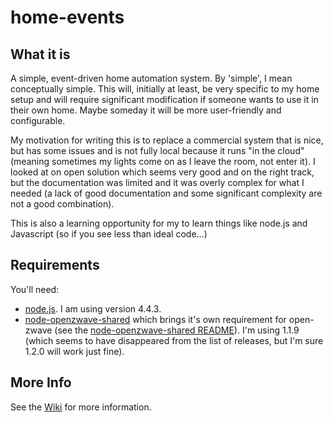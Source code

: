 # home-events

## What it is
A simple, event-driven home automation system. By 'simple', I mean conceptually simple. This will, initially at least, be very specific to my home setup and will require significant modification if someone wants to use it in their own home. Maybe someday it will be more user-friendly and configurable.

My motivation for writing this is to replace a commercial system that is nice, but has some issues and is not fully local because it runs "in the cloud" (meaning sometimes my lights come on as I leave the room, not enter it). I looked at on open solution which seems very good and on the right track, but the documentation was limited and it was overly complex for what I needed (a lack of good documentation and some significant complexity are not a good combination).

This is also a learning opportunity for my to learn things like node.js and Javascript (so if you see less than ideal code...)

## Requirements
You'll need: 
* [node.js](https://nodejs.org/en/). I am using version 4.4.3.
* [node-openzwave-shared](https://github.com/OpenZWave/node-openzwave-shared) which brings it's own requirement for open-zwave (see the [node-openzwave-shared README](https://github.com/OpenZWave/node-openzwave-shared/blob/master/README.md)). I'm using 1.1.9 (which seems to have disappeared from the list of releases, but I'm sure 1.2.0 will work just fine).

## More Info
See the [Wiki](https://github.com/dougdale/homeevents/wiki) for more information.

